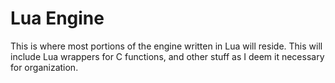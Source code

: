 # Lua Engine
This is where most portions of the engine written in Lua will reside. This will include Lua wrappers for C functions, and other stuff as I deem it necessary for organization.